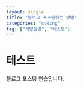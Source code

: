```yaml
---
layout: single
title: "블로그 포스팅하는 방법"
categories: "coding"
tag: ["개발환경", "테스트"]
---
```


# 테스트
블로그 포스팅 연습입니다.
